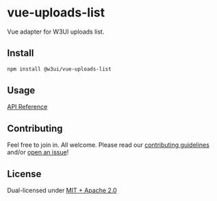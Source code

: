 # vue-uploads-list

Vue adapter for W3UI uploads list.

## Install

```sh
npm install @w3ui/vue-uploads-list
```

## Usage

[API Reference](https://github.com/web3-storage/w3ui/blob/main/docs/vue-uploads-list.md)

## Contributing

Feel free to join in. All welcome. Please read our [contributing guidelines](https://github.com/web3-storage/w3ui/blob/main/CONTRIBUTING.md) and/or [open an issue](https://github.com/web3-storage/w3ui/issues)!

## License

Dual-licensed under [MIT + Apache 2.0](https://github.com/web3-storage/w3ui/blob/main/LICENSE.md)
